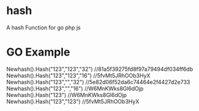 # hash
A hash Function for go php js

# GO Example
Newhash().Hash("123","123","32") //81a5f39275fd8f97a79494df034ff6db
Newhash().Hash("123","123","16") //5fvMt5JRhOOb3HyX
Newhash().Hash("123","","32")    //5e82d06f52da6c74464e2f4427d2e733
Newhash().Hash("123","","16")    //W6MnKWks8Gl6dOjp
Newhash().Hash("123")            //W6MnKWks8Gl6dOjp
Newhash().Hash("123","123")      //5fvMt5JRhOOb3HyX
